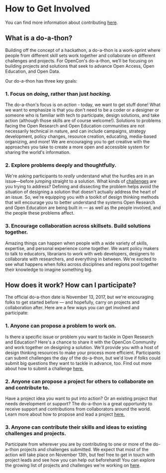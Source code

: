 # How to Get Involved

You can find more information about contributing [here](https://doathon.opencon2018.org/).

<h2>What is a do-a-thon?</h2>
<p>Building off the concept of a hackathon, a do-a-thon is a work-sprint where people from different skill sets work together and collaborate on different challenges and projects. For OpenCon's do-a-thon, we’ll be focusing on building projects and solutions that seek to advance Open Access, Open Education, and Open Data. </p>
<p>Our do-a-thon has three key goals:</p>

<h3>1. Focus on <i>doing</i>, rather than just <i>hacking.</i></h3>
<p> The do-a-thon's focus is on <i>action</i> - today, we want to get stuff done! What we want to emphasize is that you don't need to be a coder or a designer or someone who is familiar with tech to participate, design solutions, and take action (although those skills are of course welcome!). Solutions to problems facing the Open Research and Open Education communities are not necessarily technical in nature, and can include campaigns, strategy development, policy changes, resource creation, educating, media-based organizing, and more! We are encouraging you to get creative with the approaches you take to create a more open and accessible system for sharing the world's information.</p>

<h3>2. Explore problems deeply and thoughtfully.</h3>
<p>We're asking participants to <i>really</i> understand what the hurdles are in an issue—before jumping straight to a solution. What kinds of <u>challenges</u> are you trying to address? Defining and dissecting the problem helps avoid the situation of designing a solution that doesn't actually address the heart of an issue. So, we're equipping you with a toolkit of design thinking methods that will encourage you to better understand the systems Open Research and Open Education are being built in — as well as the people involved, and the people these problems affect.</p>

<h3>3. Encourage collaboration across skillsets.  Build solutions together. </h3><a name="how"></a>
<p>Amazing things can happen when people with a wide variety of skills, expertise, and personal experience come together. We want policy makers to talk to educators, librarians to work with web developers, designers to collaborate with researchers, and everything in between. We're excited to see what happens when folks across disciplines and regions pool together their knowledge to imagine something big.</p>

<h2>How does it work? How can I participate?</h2>
<p>The official do-a-thon date is November 13, 2017, but we're encouraging folks to get started before — and hopefully, carry on projects and collaboration after. Here are a few ways you can get involved and participate:</p>

<h3>1. Anyone can propose a problem to work on.</h3>
<p>Is there a specific issue or problem you want to tackle in Open Research and Education? Here's a chance to share it with the OpenCon Community and work together on designing a solution. We'll provide you with a host of design thinking resources to make your process more efficient. Participants can submit challenges the day of the do-a-thon, but we'd love if folks could submit big questions they want to tackle in advance, too.  Find out more about how to submit a challenge <u><a href="/challenge">here.</a></u></p>

<h3>2. Anyone can propose a project for others to collaborate on and contribute to.</h3>
<p>Have a project idea you want to put into action? Or an existing project that needs development or support? The do-a-thon is a great opportunity to receive support and contributions from collaborators around the world. Learn more about how to propose and lead a project <u><a href="project">here.</a></u></p>

<h3>3. Anyone can contribute their skills and ideas to existing challenges and projects. </h3>
<p>Participate from wherever you are by contributing to one or more of the do-a-thon projects and challenges submitted. We expect that most of the action will take place on November 13th, but feel free to get in touch with project leads and see how you can help out beforehand! You can explore the growing list of projects and challenges we're working on <u><a href="/participate">here</a></u>.</p>
